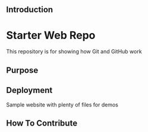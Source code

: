## Introduction

# Starter Web Repo

This repository is for showing how Git and GitHub work

## Purpose

## Deployment

Sample website with plenty of files for demos

## How To Contribute